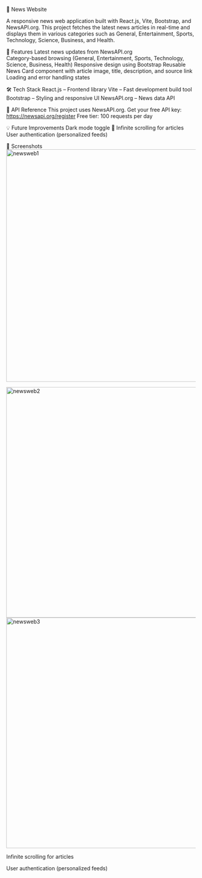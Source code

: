 📰 News Website

A responsive news web application built with React.js, Vite, Bootstrap, and NewsAPI.org.
This project fetches the latest news articles in real-time and displays them in various categories such as General, Entertainment, Sports, Technology, Science, Business, and Health.

🚀 Features
Latest news updates from NewsAPI.org<br/>
Category-based browsing (General, Entertainment, Sports, Technology, Science, Business, Health)
Responsive design using Bootstrap
Reusable News Card component with article image, title, description, and source link
Loading and error handling states

🛠️ Tech Stack
React.js – Frontend library
Vite – Fast development build tool
Bootstrap – Styling and responsive UI
NewsAPI.org – News data API

🔑 API Reference
This project uses NewsAPI.org.
Get your free API key: https://newsapi.org/register
Free tier: 100 requests per day

💡 Future Improvements
Dark mode toggle 🌙
Infinite scrolling for articles
User authentication (personalized feeds)

📸 Screenshots
<img width="1350" height="618" alt="newsweb1" src="https://github.com/user-attachments/assets/a3d23b49-c925-45f9-a5da-4fd2dca1b2e0" />

<img width="1356" height="613" alt="newsweb2" src="https://github.com/user-attachments/assets/a00345aa-57ef-406b-a97a-1e58f30d1d8f" />

<img width="1352" height="613" alt="newsweb3" src="https://github.com/user-attachments/assets/a7cb72e0-a8b4-49b9-8a33-e41fc25840ae" />







Infinite scrolling for articles

User authentication (personalized feeds)
